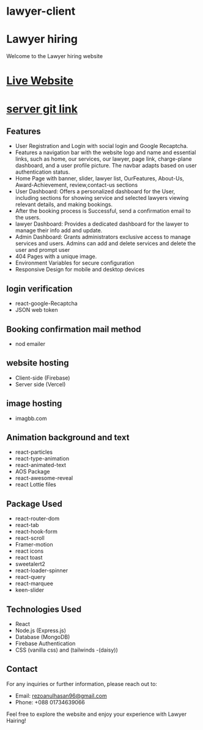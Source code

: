 # lawyer-client
#  Lawyer hiring
Welcome to the Lawyer hiring website

# [Live Website](https://lawyer-hiring-bcca9.web.app/)
# [server git link ](https://github.com/RezoanulHasan/lawyer-server)

## Features

- User Registration and Login  with social login and Google Recaptcha.
- Features a navigation bar with the website logo and name and essential links, such as home, our services, our lawyer, page link, charge-plane   dashboard, and a user profile picture. The navbar adapts based on user authentication status.
- Home Page with banner, slider, lawyer list, OurFeatures, About-Us, Award-Achievement,  review,contact-us sections
- User Dashboard: Offers a personalized dashboard for the User, including sections for showing service and selected lawyers viewing relevant details, and making bookings.
- After the booking process is Successful, send a  confirmation email to the users.
- lawyer Dashboard: Provides a dedicated dashboard for the lawyer to manage their info add and update.
- Admin Dashboard: Grants administrators exclusive access to manage services and users. Admins can add and  delete services  and delete the user and prompt user
-  404 Pages with a unique image.
- Environment Variables for secure configuration
-  Responsive Design for mobile and desktop devices




 ## login verification
  - react-google-Recaptcha 
  - JSON web token

 ## Booking confirmation mail method
  - nod emailer


 ## website hosting
 - Client-side (Firebase)
 - Server side (Vercel)


 ## image hosting
- imagbb.com

## Animation background  and text
- react-particles
- react-type-animation
- react-animated-text
- AOS Package
- react-awesome-reveal
- react Lottie files

## Package Used
- react-router-dom
- react-tab 
- react-hook-form
- react-scroll
- Framer-motion
- react icons
- react toast
- sweetalert2
- react-loader-spinner
- react-query
- react-marquee 
- keen-slider

## Technologies Used
 -  React
 -  Node.js (Express.js)
 -  Database (MongoDB)
 -  Firebase Authentication
 - CSS (vanilla css) and (tailwinds -(daisy))




## Contact
For any inquiries or further information, please reach out to:

-  Email:  rezoanulhasan96@gmail.com
-  Phone: +088 01734639066

Feel free to explore the website and enjoy your experience with   Lawyer Hairing!
